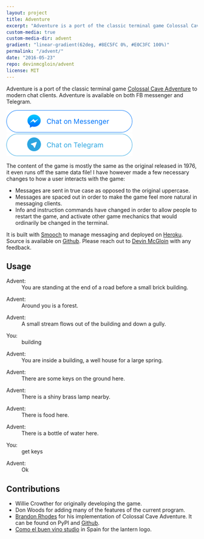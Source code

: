 ```yaml
---
layout: project
title: Adventure
excerpt: "Adventure is a port of the classic terminal game Colossal Cave Adventure to modern chat clients."
custom-media: true
custom-media-dir: advent
gradient: "linear-gradient(62deg, #8EC5FC 0%, #E0C3FC 100%)"
permalink: "/advent/"
date: "2016-05-23"
repo: devinmcgloin/advent
license: MIT
---
```


Adventure is a port of the classic terminal game
[Colossal Cave Adventure](https://en.wikipedia.org/wiki/Colossal_Cave_Adventure)
to modern chat clients. Adventure is available on both FB messenger
and Telegram.

<div class="tc w-100 mb2">
    <a href="https://m.me/adventerm" class="bn">
        <img src="/public/advent/messenger.png"/>
    </a>
</div>

<div class="tc w-100">
    <a href="https://telegram.me/cave_adventure_bot" class="bn">
        <img src="/public/advent/telegram.png"/>
    </a>
</div>

The content of the game is mostly the same as the original released in
1976, it even runs off the same data file! I have however made a few
necessary changes to how a user interacts with the game:

 * Messages are sent in true case as opposed to the original uppercase.
 * Messages are spaced out in order to make the game feel more natural
   in messaging clients.
 * Info and instruction commands have changed in order to allow people
   to restart the game, and activate other game mechanics that would
   ordinarily be changed in the terminal.

It is built with [Smooch](https://smooch.io) to manage messaging and
deployed on [Heroku](https://heroku.com). Source is available on
[Github](https://github.com/devinmcgloin/advent). Please reach out to
[Devin McGloin](https://twitter.com/devinmcgloin) with any feedback.

## Usage

<div class="ph3">
  <dl class="lh-title mv2">
    <dt class="dib b">Advent:</dt>
    <dd class="dib ml0 gray">You are standing at the end of a road before a small brick building.</dd>
  </dl>

  <dl class="lh-title mv2">
    <dt class="dib b">Advent:</dt>
    <dd class="dib ml0 gray">Around you is a forest.</dd>
  </dl>

  <dl class="lh-title mv2">
    <dt class="dib b">Advent:</dt>
    <dd class="dib ml0 gray">A small stream flows out of the building and down a gully.</dd>
  </dl>

  <dl class="lh-title mv2">
    <dt class="dib b">You:</dt>
    <dd class="dib ml0 gray">building</dd>
  </dl>

  <dl class="lh-title mv2">
    <dt class="dib b">Advent:</dt>
    <dd class="dib ml0 gray">You are inside a building, a well house for a large spring.</dd>
  </dl>

  <dl class="lh-title mv2">
    <dt class="dib b">Advent:</dt>
    <dd class="dib ml0 gray">There are some keys on the ground here.</dd>
  </dl>

  <dl class="lh-title mv2">
    <dt class="dib b">Advent:</dt>
    <dd class="dib ml0 gray">There is a shiny brass lamp nearby.</dd>
  </dl>
  <dl class="lh-title mv2">
    <dt class="dib b">Advent:</dt>
    <dd class="dib ml0 gray">There is food here.</dd>
  </dl>
  <dl class="lh-title mv2">
    <dt class="dib b">Advent:</dt>
    <dd class="dib ml0 gray">There is a bottle of water here.</dd>
  </dl>
  <dl class="lh-title mv2">
    <dt class="dib b">You:</dt>
    <dd class="dib ml0 gray">get keys</dd>
  </dl>
  <dl class="lh-title mv2">
    <dt class="dib b">Advent:</dt>
    <dd class="dib ml0 gray">Ok</dd>
  </dl>
</div>

## Contributions

* Willie Crowther for originally developing the game.
* Don Woods for adding many of the features of the current program.
* [Brandon Rhodes](http://rhodesmill.org/brandon/) for his
  implementation of Colossal Cave Adventure. It can be found on PyPI
  and [Github](https://github.com/brandon-rhodes/python-adventure).
* [Como el buen vino studio](https://thenounproject.com/term/lantern/87141/)
  in Spain for the lantern logo.
